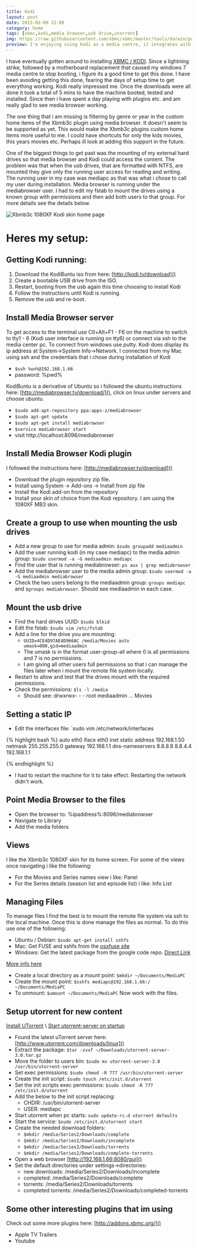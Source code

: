 ```yaml
---
title: Kodi
layout: post
date: 2015-02-09 22:08
category: home
tags: [xbmc,kodi,media browser,usb drive,utorrent]
img: https://raw.githubusercontent.com/xbmc/xbmc/master/tools/darwin/packaging/media/atv2/TopShelf.png
preview: I'm enjoying using Kodi as a media centre, it integrates with media browser making use of my library including all the meta data. Installing Kodi was interesting here's how i did it ...
---
```


I have eventually gotten around to installing [XBMC / KODI](http://kodi.tv/about). 
Since a lightning strike, followed by a motherboard replacement that caused my windows 7 media centre to stop booting, i figure its a good time to get this done. 
I have been avoiding getting this done, fearing the days of setup time to get everything working. 
Kodi really impressed me. 
Once the downloads were all done it took a total of 5 mins to have the machine booted, tested and installed. 
Since then i have spent a day playing with plugins etc. and am really glad to see media browser working. 

The one thing that i am missing is filtering by genre or year in the custom home items of the Xbmb3c plugin using media browser.
It doesn't seem to be supported as yet. 
This would make the Xbmb3c plugins custom home items more useful to me. 
I could have shortcuts for only the kids movies, this years movies etc. 
Perhaps ill look at adding this support in the future.

One of the biggest things to get past was the mounting of my external hard drives so that media browser and Kodi could access the content. 
The problem was that when the usb drives, that are formatted with NTFS, are mounted they give only the running user access for reading and writing. 
The running user in my case was mediapc as that was what i chose to call my user during installation. 
Media browser is running under the mediabrowser user. 
I had to edit my fstab to mount the drives using a known group with permissions and then add both users to that group.
For more details see the details below.

![Xbmb3c 1080XF Kodi skin home page](http://mediabrowser.tv/community/uploads/inline/2/544c42a5891da_1.png)

# Heres my setup:

## Getting Kodi running:

1. Download the KodiBuntu iso from here: [http://kodi.tv/download]()
2. Create a bootable USB drive from the ISO. 
4. Restart, booting from the usb again this time choosing to install Kodi
5. Follow the instructions until Kodi is running.
6. Remove the usb and re-boot.

## Install Media Browser server

To get access to the terminal use Ctl+Alt+F1 - F6 on the machine to switch to tty1 - 6 (Kodi user interface is running on tty6) or connect via ssh to the media center pc. 
To connect from windows use putty. Kodi does display its ip address at System->System Info->Network. 
I connected from my Mac using ssh and the credentials that i chose during installation of Kodi 

- `$ssh %un%@192.168.1.66`
- password: %pwd%

KodiBuntu is a derivative of Ubuntu so i followed the ubuntu instructions here: [http://mediabrowser.tv/download/](), click on linux under servers and choose ubuntu.

- `$sudo add-apt-repository ppa:apps-z/mediabrowser`
- `$sudo apt-get update`
- `$sudo apt-get install mediabrowser`
- `$service mediabrowser start`
- visit http://localhost:8096/mediabrowser

## Install Media Browser Kodi plugin

I followed the instructions here: [http://mediabrowser.tv/download]()

- Download the plugin repository zip file.
- Install using System -> Add-ons -> Install from zip file
- Install the Kodi add-on from the repository
- Install your skin of choice from the Kodi repository. I am using the 1080XF MB3 skin.

## Create a group to use when mounting the usb drives

- Add a new group to use for media admin: `$sudo groupadd mediaadmin`
- Add the user running kodi (in my case mediapc) to the media admin group: `$sudo usermod -a -G mediaadmin mediapc`
- Find the user that is running mediabrowser: `ps aux | grep mediabrowser`
- Add the mediabrowser user to the media admin group: `$sudo usermod -a -G mediaadmin mediabrowser`
- Check the two users belong to the mediaadmin group: `groups mediapc` and `$groups mediabrowser`. Should see mediaadmin in each case.

## Mount the usb drive

- Find the hard drives UUID: `$sudo blkid`
- Edit the fstab: `$sudo vim /etc/fstab`
- Add a line for the drive you are mounting: 
  - `UUID=4CE4D97AE4D966AC /media/Movies auto umask=000,gid=mediaadmin`
  - The umask is in the format user-group-all where 0 is all permissions and 7 is no permissions.
  - I am giving all other users full permissions so that i can manage the files later when i mount the remote file system locally.
- Restart to allow and test that the drives mount with the required permissions. 
- Check the permissions: `$ls -l /media`
  - Should see: drwxrwx- - - root mediaadmin ... Movies

## Setting a static IP

- Edit the interfaces file: `sudo vim /etc/network/interfaces

{% highlight bash %}
auto eth0
iface eth0 inet static
        address 192.168.1.50
        netmask 255.255.255.0
        gateway 192.168.1.1
        dns-nameservers 8.8.8.8 8.8.4.4 192.168.1.1

{% endhighlight %}

- I had to restart the machine for it to take effect. Restarting the network didn't work.

## Point Media Browser to the files

- Open the browser to: %ipaddress%:8096/mediabrowser
- Navigate to Library
- Add the  media folders

## Views

I like the Xbmb3c 1080XF skin for its home screen.
For some of the views once navigating i like the following:

- For the Movies and Series names view i like: Panel 
- For the Series details (season list and episode list) i like: Info List

## Managing Files

To manage files I find the best is to mount the remote file system via ssh to the local machine. 
Once this is done manage the files as normal.
To do this use one of the following:

- Ubuntu / Debian: `$sudo apt-get install sshfs`
- Mac: Get FUSE and sshfs from the [osxfuse site](http://osxfuse.github.io/)
- Windows: Get the latest package from the google code repo. [Direct Link](https://win-sshfs.googlecode.com/files/win-sshfs-0.0.1.5-setup.exe)

[More info here](https://www.digitalocean.com/community/tutorials/how-to-use-sshfs-to-mount-remote-file-systems-over-ssh)

- Create a local directory as a mount point: `$mkdir ~/Documents/MediaPC`
- Create the mount point: `$sshfs mediapc@192.168.1.66:/ ~/Documents/MediaPC`
- To unmount: `$umount ~/Documents/MediaPC`
Now work with the files.

## Setup utorrent for new content

[Install UTorrent](http://2buntu.com/articles/1307/installing-utorrent-server-on-ubuntu/) \ [Start utorrent-server on startup](http://ubuntumind.blogspot.com/2011/02/utorrent-on-ubuntu.html)

- Found the latest uTorrent server here: [http://www.utorrent.com/downloads/linux]()
- Extract the package: `$tar -zvxf ~/Downloads/utorrent-server-3.0.tar.gz`
- Move the folder to users bin: `$sudo mv utorrent-server-3.0 /usr/bin/utorrent-server`
- Set exec permissions: `$sudo chmod -R 777 /usr/bin/utorrent-server`
- Create the init script: `$sudo touch /etc/init.d/utorrent`
- Set the init scripts exec permissions: `$sudo chmod -R 777 /etc/init.d/utorrent`
- Add the below to the init script replacing:
  - CHDIR: /usr/bin/utorrent-server
  - USER: mediapc
- Start utorrent when pc starts: `sudo update-rc.d utorrent defaults`
- Start the service: `$sudo /etc/init.d/utorrent start`
- Create the needed download folders:
  - `$mkdir /media/Series2/Downloads/complete`
  - `$mkdir /media/Series2/Downloads/incomplete`
  - `$mkdir /media/Series2/Downloads/torrents`
  - `$mkdir /media/Series2/Downloads/complete-torrents`
- Open a web browser [http://192.168.1.66:8080/gui]()
- Set the default directories under settings->directories:
  - new downloads: /media/Series2/Downloads/incomplete
  - completed: /media/Series2/Downloads/complete
  - torrents: /media/Series2/Downloads/torrents
  - completed torrents: /media/Series2/Downloads/completed-torrents

<script src="https://gist.github.com/tjmkruger/b2538450498f5be108e5.js"></script>

## Some other interesting plugins that im using

Check out some more plugins here: [http://addons.xbmc.org/]()

- Apple TV Trailers
- Youtube
